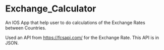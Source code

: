 # Exchange_Calculator

An IOS App that help user to do calculations of the Exchange Rates between Countries.

Used an API from https://fcsapi.com/ for the Exchange Rate. This API is in JSON.
